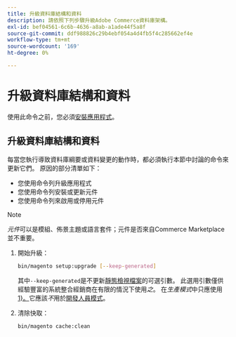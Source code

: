 ```yaml
---
title: 升級資料庫結構和資料
description: 請依照下列步驟升級Adobe Commerce資料庫架構。
exl-id: bef04561-6c6b-4636-a8ab-a1ade44f5a8f
source-git-commit: ddf988826c29b4ebf054a4d4fb5f4c285662ef4e
workflow-type: tm+mt
source-wordcount: '169'
ht-degree: 0%

---
```


# 升級資料庫結構和資料

使用此命令之前，您必須[安裝應用程式](../advanced.md)。

## 升級資料庫結構和資料

每當您執行導致資料庫綱要或資料變更的動作時，都必須執行本節中討論的命令來更新它們。 原因的部分清單如下：

* 您使用命令列升級應用程式
* 您使用命令列安裝或更新元件
* 您使用命令列來啟用或停用元件

>[!NOTE]
>
>*元件*&#x200B;可以是模組、佈景主題或語言套件；元件是否來自Commerce Marketplace並不重要。

1. 開始升級：

   ```bash
   bin/magento setup:upgrade [--keep-generated]
   ```

   其中`--keep-generated`是不更新[靜態檢視檔案](../../configuration/cli/static-view-file-deployment.md)的可選引數。 此選用引數僅供經驗豐富的系統整合經銷商在有限的情況下使用&#x200B;*之*。 在&#x200B;*生產模式*&#x200B;中只應使用[1&rbrace;。 &#x200B;](../../configuration/bootstrap/application-modes.md#production-mode)它應該&#x200B;*不*&#x200B;用於[開發人員模式](../../configuration/bootstrap/application-modes.md#developer-mode)。

1. 清除快取：

   ```bash
   bin/magento cache:clean
   ```
